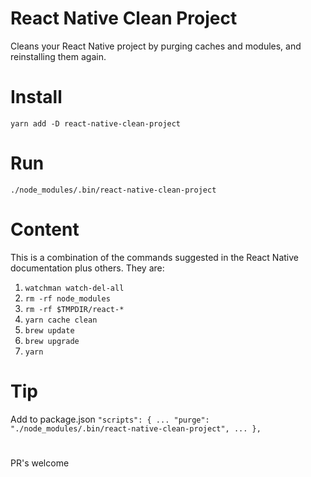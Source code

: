 # React Native Clean Project
Cleans your React Native project by purging caches and modules, and reinstalling them again.

# Install
`yarn add -D react-native-clean-project`

# Run
`./node_modules/.bin/react-native-clean-project`

# Content
 This is a combination of the commands suggested in the React Native documentation plus others. They are:

 1. `watchman watch-del-all`
 2. `rm -rf node_modules`
 3. `rm -rf $TMPDIR/react-*`
 4. `yarn cache clean`
 5. `brew update`
 6. `brew upgrade`
 7. `yarn`

# Tip
Add to package.json
`
"scripts": {
	...
    "purge": "./node_modules/.bin/react-native-clean-project",
	...
  },
  `

# 

PR's welcome